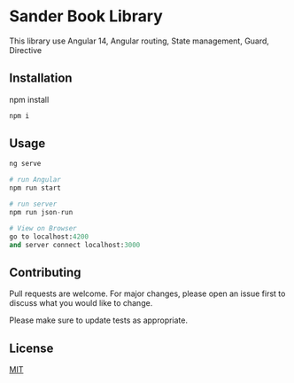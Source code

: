 # Sander Book Library

This library use
Angular 14,
Angular routing,
State management,
Guard,
Directive

## Installation

npm install

```bash
npm i
```

## Usage

```python
ng serve

# run Angular
npm run start

# run server
npm run json-run

# View on Browser
go to localhost:4200
and server connect localhost:3000
```

## Contributing

Pull requests are welcome. For major changes, please open an issue first
to discuss what you would like to change.

Please make sure to update tests as appropriate.

## License

[MIT](https://choosealicense.com/licenses/mit/)

